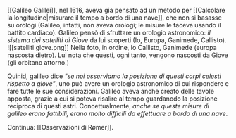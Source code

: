 [[Galileo Galilei]], nel 1616, aveva già pensato ad un metodo per [[Calcolare la longitudine|misurare il tempo a bordo di una nave]], che non si basasse su orologi (Galileo, infatti, non aveva orologi; le misure le faceva usando il battito cardiaco). Galileo pensò di sfruttare un orologio astronomico: _il sistema dei satelliti di Giove_ da lui scoperti (Io, Europa, Ganimede, Callisto).
![[satelliti giove.png]]
Nella foto, in ordine, Io Callisto, Ganimede (europa nascosta dietro).
Lui nota che questi, ogni tanto, vengono nascosti da Giove (gli orbitano attorno.)

Quinid, galileo dice _"se noi osserviamo la posizione di questi corpi celesti rispetto a giove"_, uno può avere un orologio astronomico di cui rispondere e fare tutte le sue considerazioni. Galileo aveva anche creato delle tavole apposta, grazie a cui si poteva risalire al tempo guardanodo la posizione reciproca di questi astri.
Concettualmente, _anche se queste misure di galileo erano fattibili, erano molto difficili da effettuare a bordo di una nave_.

Continua: [[Osservazioni di Rømer]].